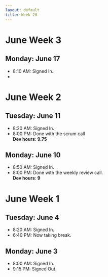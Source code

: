 ```yaml
---
layout: default
title: Week 20
---
```


# **June Week 3**
## **Monday: June 17**
- 8:10  AM: Signed In..
- 

# **June Week 2**
## **Tuesday: June 11**
- 8:20  AM: Signed In.
- 8:00  PM: Done with the scrum call<br>
**Dev hours**: **9.75**
  
## **Monday: June 10**
- 8:50  AM: Signed In.
- 8:00  PM: Done with the weekly review call.<br>
**Dev hours**: **9**

# **June Week 1**
## **Tuesday: June 4**
- 8:20  AM: Signed In.
- 6:40  PM: Now taking break.

## **Monday: June 3**
- 8:00  AM: Signed In.
- 9:15  PM: Signed Out.
